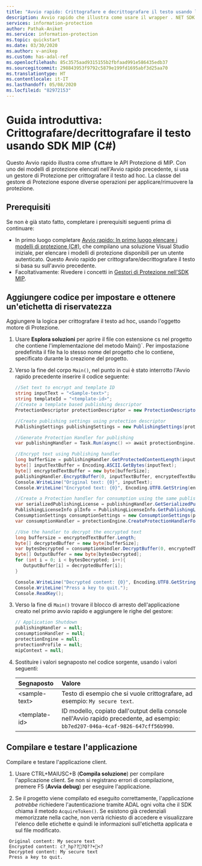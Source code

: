 ```yaml
---
title: "Avvio rapido: Crittografare e decrittografare il testo usando l'API Protezione SDK C# di MIP"
description: Avvio rapido che illustra come usare il wrapper . NET SDK di Protezione di Microsoft Information Protection per crittografare e decrittografare il testo ad hoc usando un modello di protezione.
services: information-protection
author: Pathak-Aniket
ms.service: information-protection
ms.topic: quickstart
ms.date: 03/30/2020
ms.author: v-anikep
ms.custom: has-adal-ref
ms.openlocfilehash: 85c3575aad9315155b2fbfaad991e586435edb37
ms.sourcegitcommit: 298843953f9792c5879e199fd1695abf3d25aa70
ms.translationtype: HT
ms.contentlocale: it-IT
ms.lasthandoff: 05/08/2020
ms.locfileid: "82972153"
---
```

# <a name="quickstart-encryptdecrypt-text-using-mip-sdk-c"></a>Guida introduttiva: Crittografare/decrittografare il testo usando SDK MIP (C#)

Questo Avvio rapido illustra come sfruttare le API Protezione di MIP. Con uno dei modelli di protezione elencati nell'Avvio rapido precedente, si usa un gestore di Protezione per crittografare il testo ad hoc. La classe del gestore di Protezione espone diverse operazioni per applicare/rimuovere la protezione.

## <a name="prerequisites"></a>Prerequisiti

Se non è già stato fatto, completare i prerequisiti seguenti prima di continuare:

- In primo luogo completare [Avvio rapido: In primo luogo elencare i modelli di protezione (C#)](quick-protection-list-templates-csharp.md), che compilano una soluzione Visual Studio iniziale, per elencare i modelli di protezione disponibili per un utente autenticato. Questo Avvio rapido per crittografare/decrittografare il testo si basa su sull'avvio precedente.
- Facoltativamente: Rivedere i concetti in [Gestori di Protezione nell'SDK MIP](concept-handler-protection-cpp.md).

## <a name="add-logic-to-set-and-get-a-sensitivity-label"></a>Aggiungere codice per impostare e ottenere un'etichetta di riservatezza

Aggiungere la logica per crittografare il testo ad hoc, usando l'oggetto motore di Protezione.

1. Usare **Esplora soluzioni** per aprire il file con estensione cs nel progetto che contiene l'implementazione del metodo Main()`. Per impostazione predefinita il file ha lo stesso nome del progetto che lo contiene, specificato durante la creazione del progetto.

2. Verso la fine del corpo `Main()`, nel punto in cui è stato interrotto l'Avvio rapido precedente inserire il codice seguente:

   ```csharp
   //Set text to encrypt and template ID
   string inputText = "<Sample-text>";
   string templateId = "<template-id>";
   //Create a template based publishing descriptor
   ProtectionDescriptor protectionDescriptor = new ProtectionDescriptor(templateId);

   //Create publishing settings using protection descriptor
   PublishingSettings publishingSettings = new PublishingSettings(protectionDescriptor);

   //Generate Protection Handler for publishing
   var publishingHandler = Task.Run(async() => await protectionEngine.CreateProtectionHandlerForPublishingAsync(publishingSettings)).Result;

   //Encrypt text using Publishing handler
   long bufferSize = publishingHandler.GetProtectedContentLength(inputText.Length, true);
   byte[] inputTextBuffer = Encoding.ASCII.GetBytes(inputText);
   byte[] encryptedTextBuffer = new byte[bufferSize];
   publishingHandler.EncryptBuffer(0, inputTextBuffer, encryptedTextBuffer, true);
   Console.WriteLine("Original text: {0}", inputText);
   Console.WriteLine("Encrypted text: {0}", Encoding.UTF8.GetString(encryptedTextBuffer));

   //Create a Protection handler for consumption using the same publishing licence
   var serializedPublishingLicense = publishingHandler.GetSerializedPublishingLicense();
   PublishingLicenseInfo plInfo = PublishingLicenseInfo.GetPublishingLicenseInfo(serializedPublishingLicense);
   ConsumptionSettings consumptionSettings = new ConsumptionSettings(plInfo);
   var consumptionHandler = protectionEngine.CreateProtectionHandlerForConsumption(consumptionSettings);

   //Use the handler to decrypt the encrypted text
   long buffersize = encryptedTextBuffer.Length;
   byte[] decryptedBuffer = new byte[bufferSize];
   var bytesDecrypted = consumptionHandler.DecryptBuffer(0, encryptedTextBuffer, decryptedBuffer, true);
   byte[] OutputBuffer = new byte[bytesDecrypted];
   for (int i = 0; i < bytesDecrypted; i++){
      OutputBuffer[i] = decryptedBuffer[i];
   }

   Console.WriteLine("Decrypted content: {0}", Encoding.UTF8.GetString(OutputBuffer));
   Console.WriteLine("Press a key to quit.");
   Console.ReadKey();

   ```

3. Verso la fine di `Main()` trovare il blocco di arresto dell'applicazione creato nel primo avvio rapido e aggiungere le righe del gestore:

   ```csharp
   // Application Shutdown
   publishingHandler = null;
   consumptionHandler = null;
   protectionEngine = null;
   protectionProfile = null;
   mipContext = null;
   ```

4. Sostituire i valori segnaposto nel codice sorgente, usando i valori seguenti:

   | Segnaposto | Valore |
   |:----------- |:----- |
   | \<sample-text\> | Testo di esempio che si vuole crittografare, ad esempio: `My secure text`. |
   | \<template-id\> | ID modello, copiato dall'output della console nell'Avvio rapido precedente, ad esempio: `bb7ed207-046a-4caf-9826-647cff56b990`. |

## <a name="build-and-test-the-application"></a>Compilare e testare l'applicazione

Compilare e testare l'applicazione client.

1. Usare CTRL+MAIUSC+B (**Compila soluzione**) per compilare l'applicazione client. Se non si registrano errori di compilazione, premere F5 (**Avvia debug**) per eseguire l'applicazione.

2. Se il progetto viene compilato ed eseguito correttamente, l'applicazione *potrebbe* richiedere l'autenticazione tramite ADAL ogni volta che il SDK chiama il metodo `AcquireToken()`. Se esistono già credenziali memorizzate nella cache, non verrà richiesto di accedere e visualizzare l'elenco delle etichette e quindi le informazioni sull'etichetta applicata e sul file modificato.

  ```console
   Original content: My secure text
   Encrypted content: c?_hp???Q??+<?
   Decrypted content: My secure text
   Press a key to quit.
   ```
